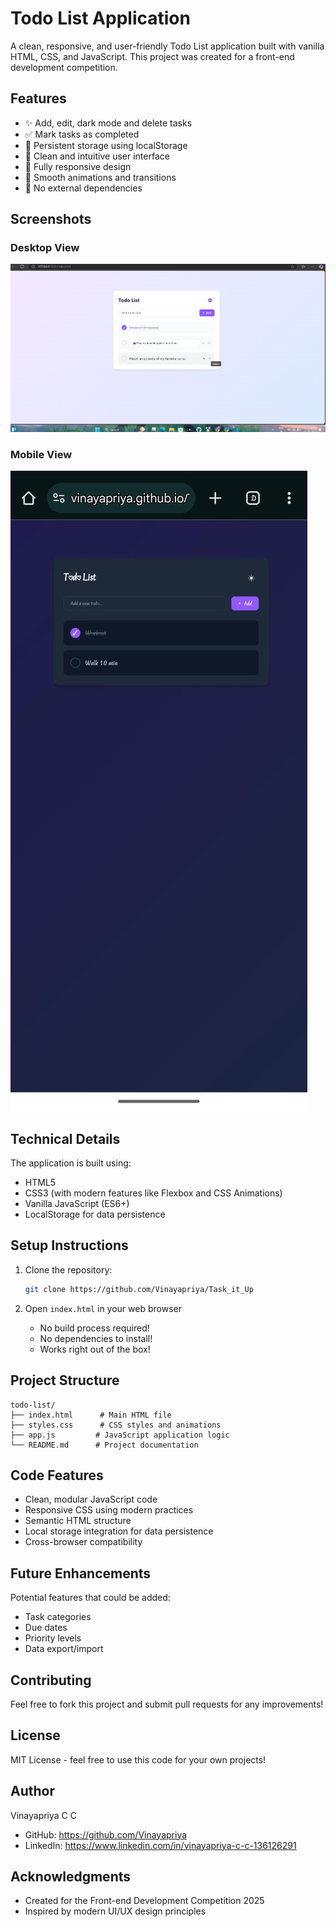 # Todo List Application

A clean, responsive, and user-friendly Todo List application built with vanilla HTML, CSS, and JavaScript. This project was created for a front-end development competition.

## Features
- ✨ Add, edit, dark mode and delete tasks
- ✅ Mark tasks as completed
- 💾 Persistent storage using localStorage
- 🎨 Clean and intuitive user interface
- 📱 Fully responsive design
- 🌟 Smooth animations and transitions
- 🚫 No external dependencies



## Screenshots

### Desktop View
![Desktop View](https://github.com/Vinayapriya/Task_it_Up/blob/4e9c60e5263bc0c102b3099c617c260577125480/DesktopView.png)

### Mobile View
![Mobile View](https://github.com/Vinayapriya/Task_it_Up/blob/c1b1dd6c603553fe64fb4cdddfd514a1b532ecbb/MobileView.jpg)

## Technical Details

The application is built using:
- HTML5
- CSS3 (with modern features like Flexbox and CSS Animations)
- Vanilla JavaScript (ES6+)
- LocalStorage for data persistence

## Setup Instructions

1. Clone the repository:
   ```bash
   git clone https://github.com/Vinayapriya/Task_it_Up
   ```

2. Open `index.html` in your web browser
   - No build process required!
   - No dependencies to install!
   - Works right out of the box!

## Project Structure

```
todo-list/
├── index.html      # Main HTML file
├── styles.css      # CSS styles and animations
├── app.js         # JavaScript application logic
└── README.md      # Project documentation
```

## Code Features

- Clean, modular JavaScript code
- Responsive CSS using modern practices
- Semantic HTML structure
- Local storage integration for data persistence
- Cross-browser compatibility

## Future Enhancements

Potential features that could be added:
- Task categories
- Due dates
- Priority levels
- Data export/import

## Contributing

Feel free to fork this project and submit pull requests for any improvements!

## License

MIT License - feel free to use this code for your own projects!

## Author

Vinayapriya C C
- GitHub: https://github.com/Vinayapriya
- LinkedIn: https://www.linkedin.com/in/vinayapriya-c-c-136126291

## Acknowledgments

- Created for the Front-end Development Competition 2025
- Inspired by modern UI/UX design principles
